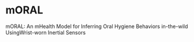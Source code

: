 # mORAL
mORAL: An mHealth Model for Inferring Oral Hygiene Behaviors in-the-wild UsingWrist-worn Inertial Sensors
